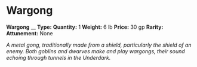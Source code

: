 # Wargong

**Wargong**
__
**Type:** 
**Quantity:** 1
**Weight:** 6 lb
**Price:** 30 gp
**Rarity:** 
**Attunement:** None

*A metal gong, traditionally made from a shield, particularly the shield of an enemy. Both goblins and dwarves make and play wargongs, their sound echoing through tunnels in the Underdark.*